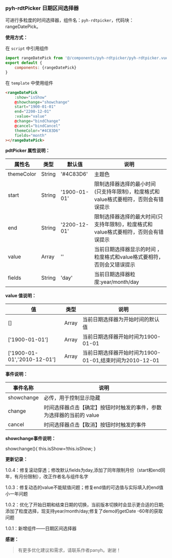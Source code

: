 ### pyh-rdtPicker 日期区间选择器

可进行多粒度的时间选择器，组件名：``pyh-rdtpicker``，代码块： rangeDatePick。

**使用方式：**

在 ``script`` 中引用组件 

```javascript
import rangeDatePick from '@/components/pyh-rdtpicker/pyh-rdtpicker.vue';
export default {
    components: {rangeDatePick}
}
```

在 ``template`` 中使用组件

```html
<rangeDatePick 
	:show="isShow"
	@showchange="showchange"
	start="1900-01-01"
	end="2200-12-01"
	:value="value"
	@change="bindChange"
	@cancel="bindCancel"
	themeColor="#4C83D6"
	fields="month"
></rangeDatePick>
```

**pdtPicker 属性说明：**

|属性名		|类型	|默认值	                    |说明					|
|---		|----	|---	                    |---					|
|themeColor	|String	|'#4C83D6'	            	|主题色					|
|start		|String	|'1900-01-01'				|限制选择器选择的最小时间	(只支持年限制)，粒度格式和value格式要相符，否则会有错误提示|
|end		|String	|'2200-12-01'				|限制选择器选择的最大时间(只支持年限制)，粒度格式和value格式要相符，否则会有错误提示|
|value		|Array	|''	                        |当前日期选择器显示的时间	，粒度格式和value格式要相符，否则会又错误提示|
|fields		|String	|'day'	               		|当前日期选择器粒度:year/month/day|


**value 值说明：**

|值 		|类型	|说明					|
|---		|----	|---					|
|[]			|Array	|当前日期选择器为开始时间的默认值			|
|['1900-01-01']	|Array	|当前日期选择器开始时间为1900-01-01			|
|['1900-01-01','2010-12-01'] |Array	|当前日期选择器开始时间为1900-01-01,结束时间为2010-12-01|

**事件说明：**

|事件名称	|说明		|
|---|---|
|showchange	|必传，用于控制显示隐藏|
|change	|时间选择器点击【确定】按钮时时触发的事件，参数为选择器的当前的 value|
|cancel	|时间选择器点击【取消】按钮时时触发的事件|

**showchange事件说明：**

showchange(){
	this.isShow=!this.isShow;
}

**更新记录：**

1.0.4：修复滚动穿透；修改默认fields为day,添加了同年限制月份（start和end同年，有月份限制），改正作者名与组件名字</br>

1.0.3：修复动态的value不能赋值问题；修复end值的可选值与实际填入的end值小一年问题</br>

1.0.2：优化了开始日期和结束日期的切换，当前版本切换时会显示更合适的日期;添加了粒度选择，现支持year/month/day;修复了demo的getDate -60年的获取问题</br>
		
1.0.1：新增组件——日期区间选择器

**感谢：**

> 有更多优化建议和需求，请联系作者panyh。谢谢！